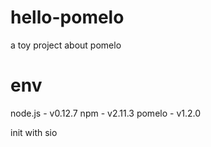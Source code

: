# hello-pomelo
a toy project about pomelo

# env
node.js - v0.12.7
npm - v2.11.3
pomelo - v1.2.0

init with sio

